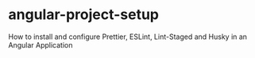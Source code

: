 # angular-project-setup
How to install and configure Prettier, ESLint, Lint-Staged and Husky in an Angular Application
